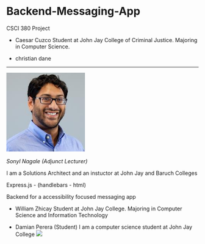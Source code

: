 # Backend-Messaging-App

CSCI 380 Project

- Caesar Cuzco
  Student at John Jay College of Criminal Justice.
  Majoring in Computer Science.

- christian dane

---

![](./_assets/1263746.jpeg)

_Sonyl Nagale (Adjunct Lecturer)_

I am a Solutions Architect and an instuctor at John Jay and Baruch Colleges

Express.js - (handlebars - html)

Backend for a accessibility focused messaging app

- William Zhicay
  Student at John Jay College.
  Majoring in Computer Science and Information Technology

* Damian Perera (Student)
  I am a computer science student at John Jay College
  ![](./_assets/IMG_8052.PNG)
